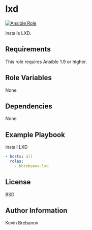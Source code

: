 lxd
===

[![Ansible Role](https://img.shields.io/ansible/role/3711.svg)](https://galaxy.ansible.com/list#/roles/3711)

Installs LXD.

Requirements
------------

This role requires Ansible 1.9 or higher.

Role Variables
--------------

None

Dependencies
------------

None

Example Playbook
----------------

Install LXD
```yaml
- hosts: all
  roles:
    - kbrebanov.lxd
```

License
-------

BSD

Author Information
------------------

Kevin Brebanov
